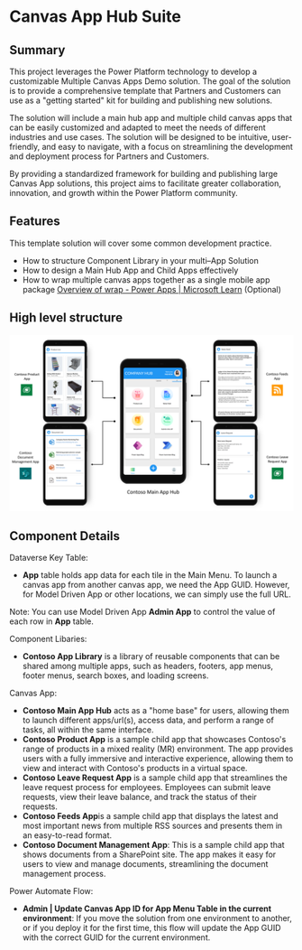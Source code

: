 # Canvas App Hub Suite
## Summary
This project leverages the Power Platform technology to develop a customizable Multiple Canvas Apps Demo solution. The goal of the solution is to provide a comprehensive template that Partners and Customers can use as a "getting started" kit for building and publishing new solutions.

The solution will include a main hub app and multiple child canvas apps that can be easily customized and adapted to meet the needs of different industries and use cases. The solution will be designed to be intuitive, user-friendly, and easy to navigate, with a focus on streamlining the development and deployment process for Partners and Customers. 

By providing a standardized framework for building and publishing large Canvas App solutions, this project aims to facilitate greater collaboration, innovation, and growth within the Power Platform community.

## Features
This template solution will cover some common development practice.
* How to structure Component Library in your multi–App Solution 
* How to design a Main Hub App and Child Apps effectively
* How to wrap multiple canvas apps together as a single mobile app package [Overview of wrap - Power Apps | Microsoft Learn](https://learn.microsoft.com/en-us/power-apps/maker/common/wrap/overview) (Optional)

## High level structure
![App Structure](/images/CanvasAppHubSuiteSummary.png)

## Component Details
Dataverse Key Table:

*  **App** table holds app data for each tile in the Main Menu. To launch a canvas app from another canvas app, we need the App GUID. However, for Model Driven App or other locations, we can simply use the full URL.

Note: You can use Model Driven App **Admin App** to control the value of each row in **App** table.

Component Libaries:

* **Contoso App Library** is a library of reusable components that can be shared among multiple apps, such as headers, footers, app menus, footer menus, search boxes, and loading screens.

Canvas App:

* **Contoso Main App Hub** acts as a "home base" for users, allowing them to launch different apps/url(s), access data, and perform a range of tasks, all within the same interface.
* **Contoso Product App** is a sample child app that showcases Contoso's range of products in a mixed reality (MR) environment. The app provides users with a fully immersive and interactive experience, allowing them to view and interact with Contoso's products in a virtual space.
* **Contoso Leave Request App** is a sample child app that streamlines the leave request process for employees. Employees can submit leave requests, view their leave balance, and track the status of their requests.
* **Contoso Feeds App**is a sample child app that displays the latest and most important news from multiple RSS sources and presents them in an easy-to-read format.
* **Contoso Document Management App**: This is a sample child app that shows documents from a SharePoint site. The app makes it easy for users to view and manage documents, streamlining the document management process. 


Power Automate Flow:

* **Admin | Update Canvas App ID for App Menu Table in the current environment**: 
If you move the solution from one environment to another, or if you deploy it for the first time, this flow will update the App GUID with the correct GUID for the current environment.